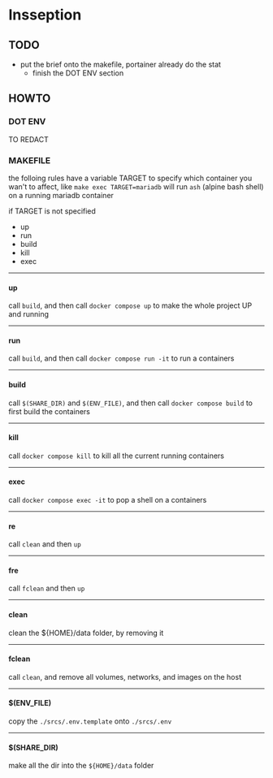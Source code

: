# Insseption

## TODO

- put the brief onto the makefile, portainer already do the stat
  - finish the DOT ENV section

## HOWTO

### DOT ENV

TO REDACT

### MAKEFILE

the folloing rules have a variable TARGET to specify which container you wan't to affect, like `make exec TARGET=mariadb` will run `ash` (alpine bash shell) on a running mariadb container

if TARGET is not specified

- up
- run
- build
- kill
- exec

---

#### up
call `build`, and then call `docker compose up` to make the whole project UP and running

---

#### run
call `build`, and then call `docker compose run -it` to run a containers

---

#### build
call `$(SHARE_DIR)` and `$(ENV_FILE)`, and then call `docker compose build` to first build the containers

---

#### kill
call `docker compose kill` to kill all the current running containers

---

#### exec
call `docker compose exec -it` to pop a shell on a containers

---

#### re
call `clean` and then `up`

---

#### fre
call `fclean` and then `up`

---

#### clean
clean the ${HOME}/data folder, by removing it

---

#### fclean
call `clean`, and remove all volumes, networks, and images on the host

---

#### $(ENV_FILE)
copy the `./srcs/.env.template` onto `./srcs/.env`

---

#### $(SHARE_DIR)
make all the dir into the `${HOME}/data` folder
